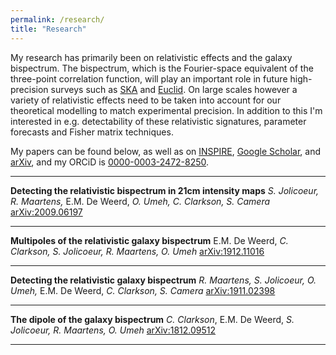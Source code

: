 ```yaml
---
permalink: /research/
title: "Research"
---
```


My research has primarily been on relativistic effects and the galaxy bispectrum. The bispectrum, which is the Fourier-space equivalent of the three-point correlation function, will play an important role in future high-precision surveys such as [SKA](https://www.skatelescope.org/) and [Euclid](https://www.euclid-ec.org/). On large scales however a variety of relativistic effects need to be taken into account for our theoretical modelling to match experimental precision. In addition to this I'm interested in e.g. detectability of these relativistic signatures, parameter forecasts and Fisher matrix techniques. 


My papers can be found below, as well as on [INSPIRE](https://inspirehep.net/authors/1751813), [Google Scholar](https://scholar.google.com/citations?user=pwDg58gAAAAJ&hl=en), and [arXiv](https://arxiv.org/search/astro-ph?searchtype=author&query=De+Weerd%2C+E+M), and my ORCiD is [0000-0003-2472-8250](https://orcid.org/0000-0003-2472-8250). 
***
**Detecting the relativistic bispectrum in 21cm intensity maps**
*S. Jolicoeur, R. Maartens,* E.M. De Weerd, *O. Umeh, C. Clarkson, S. Camera*
[arXiv:2009.06197](https://arxiv.org/abs/2009.06197https://arxiv.org/abs/2009.06197) 
***
**Multipoles of the relativistic galaxy bispectrum**
E.M. De Weerd, *C. Clarkson, S. Jolicoeur, R. Maartens, O. Umeh*
[arXiv:1912.11016](https://arxiv.org/abs/1912.11016)
***
**Detecting the relativistic galaxy bispectrum**
*R. Maartens, S. Jolicoeur, O. Umeh,* E.M. De Weerd, *C. Clarkson, S. Camera*
[arXiv:1911.02398](https://arxiv.org/abs/1911.02398)
***
**The dipole of the galaxy bispectrum**
*C. Clarkson*, E.M. De Weerd, *S. Jolicoeur, R. Maartens, O. Umeh*
[arXiv:1812.09512](https://arxiv.org/abs/1812.09512)
***